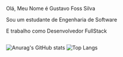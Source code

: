 Olá, Meu Nome é Gustavo Foss Silva

Sou um estudante de Engenharia de Software

E trabalho como Desenvolvedor FullStack




##
![Anurag's GitHub stats](https://github-readme-stats-sigma-five.vercel.app/api?username=GustavoFoss&theme=dark)
![Top Langs](https://github-readme-stats-sigma-five.vercel.app/api/top-langs/?username=GustavoFoss&layout=compact&theme=dark)
